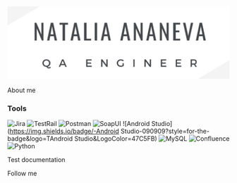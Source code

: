 [![Header](https://github.com/Natalia-QA1/Natalia-QA1/blob/main/Assets/GIT%20ava.jpg)](https://www.linkedin.com/in/natalia-ananeva/)

About me

### Tools
![Jira](https://img.shields.io/badge/-Jira-090909?style=for-the-badge&logo=Jira&LogoColor=47C5FB)
![TestRail](https://img.shields.io/badge/-TestRail-090909?style=for-the-badge&logo=TestRail&LogoColor=47C5FB)
![Postman](https://img.shields.io/badge/-Postman-090909?style=for-the-badge&logo=Postman&LogoColor=47C5FB)
![SoapUI](https://img.shields.io/badge/-JSoapUI-090909?style=for-the-badge&logo=JSoapUI&LogoColor=47C5FB)
![Android Studio](https://img.shields.io/badge/-Android Studio-090909?style=for-the-badge&logo=TAndroid Studio&LogoColor=47C5FB)
![MySQL](https://img.shields.io/badge/-MySQL-090909?style=for-the-badge&logo=MySQL&LogoColor=47C5FB)
![Confluence](https://img.shields.io/badge/-Confluence-090909?style=for-the-badge&logo=Confluence&LogoColor=47C5FB)
![Python](https://img.shields.io/badge/-Python-090909?style=for-the-badge&logo=Python&LogoColor=47C5FB)

Test documentation

Follow me